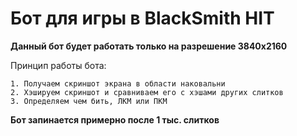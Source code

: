 # Бот для игры в BlackSmith HIT

**Данный бот будет работать только на разрешение 3840x2160**

Принцип работы бота:

	1. Получаем скриншот экрана в области наковальни
	2. Хэшируем скриншот и сравниваем его с хэшами других слитков
	3. Определяем чем бить, ЛКМ или ПКМ
	
**Бот запинается примерно после 1 тыс. слитков**
